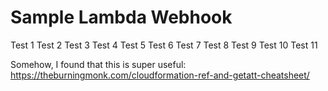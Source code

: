 # Sample Lambda Webhook

Test 1
Test 2
Test 3
Test 4
Test 5
Test 6
Test 7
Test 8
Test 9
Test 10
Test 11

Somehow, I found that this is super useful:
https://theburningmonk.com/cloudformation-ref-and-getatt-cheatsheet/
